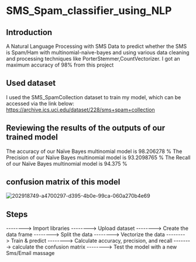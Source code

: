 # SMS_Spam_classifier_using_NLP

## Introduction
A Natural Language Processing with SMS Data to predict whether the SMS is Spam/Ham with multinomial-naive-bayes and using various data cleaning and processing techniques like PorterStemmer,CountVectorizer. I got an maximum accuracy of 98% from this project

## Used dataset
I used the SMS_SpamCollection dataset to train my model, which can be accessed via the link below:
https://archive.ics.uci.edu/dataset/228/sms+spam+collection

## Reviewing the results of the outputs of our trained model
The accuracy of our Naïve Bayes multinomial model is 98.206278 % The Precision of our Naïve Bayes multinomial model is 93.2098765 % The Recall of our Naïve Bayes multinomial model is 94.375 %

## confusion matrix of this model

![202918749-a4700297-d395-4b0e-99ca-060a270b4e69](https://github.com/alnxha7/SMS_Spam_classifier_using_NLP/assets/129566733/697f4f93-76e5-4b39-903a-2ef8f188caea)

## Steps
--------> Import libraries
--------> Upload dataset
--------> Create the data frame
--------> Split the data
--------> Vectorize the data
--------> Train & predict
--------> Calculate accuracy, precision, and recall
--------> calculate the confusion matrix
--------> Test the model with a new Sms/Email massage
